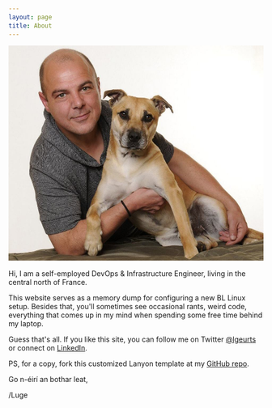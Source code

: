 ```yaml
---
layout: page
title: About
---
```


![Here I am with my dog Tigger.](/assets/portrait.jpg)

Hi, I am a self-employed DevOps & Infrastructure Engineer, living in the central north of France.

This website serves as a memory dump for configuring a new BL Linux setup.
Besides that, you'll sometimes see occasional rants, weird code, everything that comes up in my mind when spending some free time behind my laptop.

Guess that's all. If you like this site, you can follow me on Twitter [@lgeurts](https://twitter.com/lgeurts) or connect on [LinkedIn](https://www.linkedin.com/in/lucgeurts).

PS, for a copy, fork this customized Lanyon template at my [GitHub repo](https://github.com/lgeurts/lgeurts.github.io).

Go n-éirí an bothar leat,

/Luge
